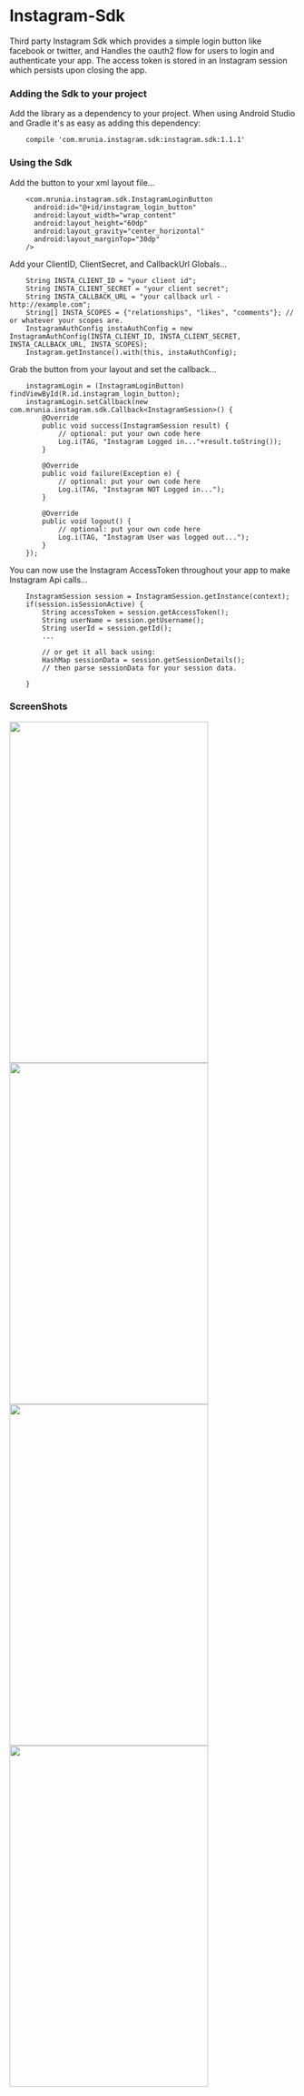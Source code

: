 # Instagram-Sdk
Third party Instagram Sdk which provides a simple login button like facebook or twitter, and Handles the oauth2 flow for users to login and authenticate your app.  The access token is stored in an Instagram session which persists upon closing the app.

### Adding the Sdk to your project
Add the library as a dependency to your project. When using Android Studio and Gradle it's as easy as adding this dependency:

        compile 'com.mrunia.instagram.sdk:instagram.sdk:1.1.1'

### Using the Sdk
Add the button to your xml layout file...

        <com.mrunia.instagram.sdk.InstagramLoginButton
          android:id="@+id/instagram_login_button"
          android:layout_width="wrap_content"
          android:layout_height="60dp"
          android:layout_gravity="center_horizontal"
          android:layout_marginTop="30dp"
        />
        
Add your ClientID, ClientSecret, and CallbackUrl Globals...

        String INSTA_CLIENT_ID = "your client id";
        String INSTA_CLIENT_SECRET = "your client secret";
        String INSTA_CALLBACK_URL = "your callback url - http://example.com";
        String[] INSTA_SCOPES = {"relationships", "likes", "comments"}; // or whatever your scopes are.
        InstagramAuthConfig instaAuthConfig = new InstagramAuthConfig(INSTA_CLIENT_ID, INSTA_CLIENT_SECRET, INSTA_CALLBACK_URL, INSTA_SCOPES);
        Instagram.getInstance().with(this, instaAuthConfig);
        
Grab the button from your layout and set the callback...

        instagramLogin = (InstagramLoginButton) findViewById(R.id.instagram_login_button);
        instagramLogin.setCallback(new com.mrunia.instagram.sdk.Callback<InstagramSession>() {
            @Override
            public void success(InstagramSession result) {
                // optional: put your own code here
                Log.i(TAG, "Instagram Logged in..."+result.toString());
            }

            @Override
            public void failure(Exception e) {
                // optional: put your own code here
                Log.i(TAG, "Instagram NOT Logged in...");
            }

            @Override
            public void logout() {
                // optional: put your own code here
                Log.i(TAG, "Instagram User was logged out...");
            }
        });
        
You can now use the Instagram AccessToken throughout your app to make Instagram Api calls...

        InstagramSession session = InstagramSession.getInstance(context);
        if(session.isSessionActive) {
            String accessToken = session.getAccessToken();
            String userName = session.getUsername();
            String userId = session.getId();
            ...
            
            // or get it all back using:
            HashMap sessionData = session.getSessionDetails();
            // then parse sessionData for your session data.
            
        }
        
### ScreenShots 

<img width="350px" height="600px" src="https://cloud.githubusercontent.com/assets/6709518/6282314/e633723e-b887-11e4-8e27-aede6aa00466.png"/>
<img width="350px" height="600px" src="https://cloud.githubusercontent.com/assets/6709518/6282312/e0d29d92-b887-11e4-8d9b-2db01f11ce1b.png"/>
<img width="350px" height="600px" src="https://cloud.githubusercontent.com/assets/6709518/6282313/e4263288-b887-11e4-898a-3d5c9e442f4b.png"/>
<img width="350px" height="600px" src="https://cloud.githubusercontent.com/assets/6709518/6282310/dc960714-b887-11e4-95d4-99562842a0dd.png"/>
